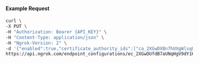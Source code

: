 <!-- Code generated for API Clients. DO NOT EDIT. -->

#### Example Request

```bash
curl \
-X PUT \
-H "Authorization: Bearer {API_KEY}" \
-H "Content-Type: application/json" \
-H "Ngrok-Version: 2" \
-d '{"enabled":true,"certificate_authority_ids":["ca_2XGwDXBn7hUXgWlsq8lVG9PLoDQ"]}' \
https://api.ngrok.com/endpoint_configurations/ec_2XGwDUfdB7aUNqHgV9dY1KHg3sw/mutual_tls
```
